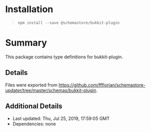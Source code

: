 # Installation
> `npm install --save @schemastore/bukkit-plugin`

# Summary
This package contains type definitions for bukkit-plugin.

## Details
Files were exported from https://github.com/ffflorian/schemastore-updater/tree/master/schemas/bukkit-plugin.

## Additional Details
* Last updated: Thu, Jul 25, 2019, 17:59:05 GMT
* Dependencies: none
